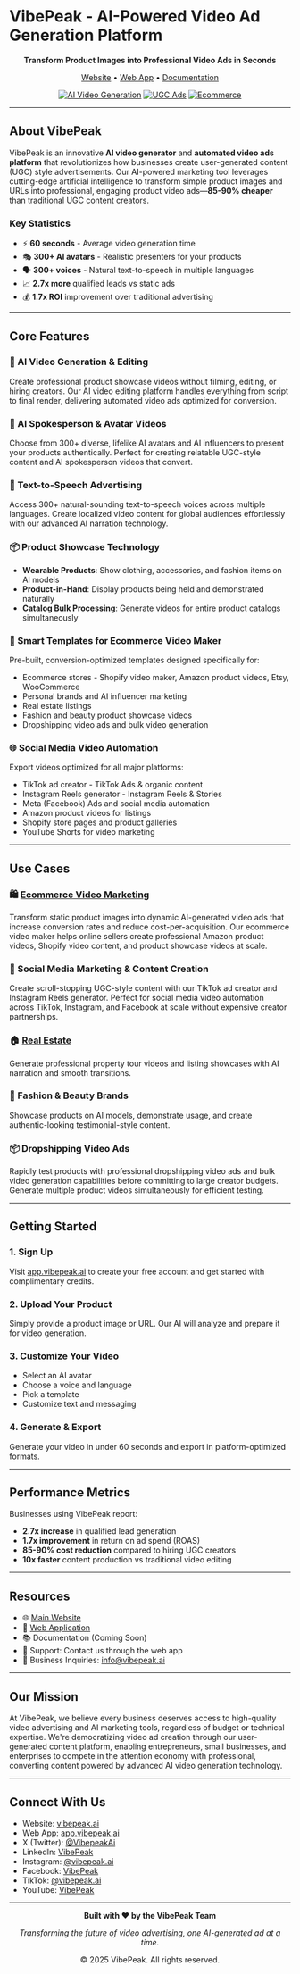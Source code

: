 # VibePeak - AI-Powered Video Ad Generation Platform

<div align="center">

**Transform Product Images into Professional Video Ads in Seconds**

[Website](https://vibepeak.ai) • [Web App](https://app.vibepeak.ai) • [Documentation](#)

[![AI Video Generation](https://img.shields.io/badge/AI-Video%20Generation-blue)](https://app.vibepeak.ai)
[![UGC Ads](https://img.shields.io/badge/UGC-Content%20Creator-green)](https://vibepeak.ai)
[![Ecommerce](https://img.shields.io/badge/Ecommerce-Optimized-orange)](https://vibepeak.ai)

</div>

---

## About VibePeak

VibePeak is an innovative **AI video generator** and **automated video ads platform** that revolutionizes how businesses create user-generated content (UGC) style advertisements. Our AI-powered marketing tool leverages cutting-edge artificial intelligence to transform simple product images and URLs into professional, engaging product video ads—**85-90% cheaper** than traditional UGC content creators.

### Key Statistics

- ⚡ **60 seconds** - Average video generation time
- 🎭 **300+ AI avatars** - Realistic presenters for your products
- 🗣️ **300+ voices** - Natural text-to-speech in multiple languages
- 📈 **2.7x more** qualified leads vs static ads
- 💰 **1.7x ROI** improvement over traditional advertising

---

## Core Features

### 🎥 AI Video Generation & Editing
Create professional product showcase videos without filming, editing, or hiring creators. Our AI video editing platform handles everything from script to final render, delivering automated video ads optimized for conversion.

### 👤 AI Spokesperson & Avatar Videos
Choose from 300+ diverse, lifelike AI avatars and AI influencers to present your products authentically. Perfect for creating relatable UGC-style content and AI spokesperson videos that convert.

### 🎤 Text-to-Speech Advertising
Access 300+ natural-sounding text-to-speech voices across multiple languages. Create localized video content for global audiences effortlessly with our advanced AI narration technology.

### 📦 Product Showcase Technology
- **Wearable Products**: Show clothing, accessories, and fashion items on AI models
- **Product-in-Hand**: Display products being held and demonstrated naturally
- **Catalog Bulk Processing**: Generate videos for entire product catalogs simultaneously

### 🎨 Smart Templates for Ecommerce Video Maker
Pre-built, conversion-optimized templates designed specifically for:
- Ecommerce stores - Shopify video maker, Amazon product videos, Etsy, WooCommerce
- Personal brands and AI influencer marketing
- Real estate listings
- Fashion and beauty product showcase videos
- Dropshipping video ads and bulk video generation

### 🌐 Social Media Video Automation
Export videos optimized for all major platforms:
- TikTok ad creator - TikTok Ads & organic content
- Instagram Reels generator - Instagram Reels & Stories
- Meta (Facebook) Ads and social media automation
- Amazon product videos for listings
- Shopify store pages and product galleries
- YouTube Shorts for video marketing

---

## Use Cases

### 🛍️ [Ecommerce Video Marketing](https://vibepeak.ai/use-cases/ecommerce)
Transform static product images into dynamic AI-generated video ads that increase conversion rates and reduce cost-per-acquisition. Our ecommerce video maker helps online sellers create professional Amazon product videos, Shopify video content, and product showcase videos at scale.

### 📱 Social Media Marketing & Content Creation
Create scroll-stopping UGC-style content with our TikTok ad creator and Instagram Reels generator. Perfect for social media video automation across TikTok, Instagram, and Facebook at scale without expensive creator partnerships.

### 🏠 [Real Estate](https://vibepeak.ai/use-cases/real-estate)
Generate professional property tour videos and listing showcases with AI narration and smooth transitions.

### 👗 Fashion & Beauty Brands
Showcase products on AI models, demonstrate usage, and create authentic-looking testimonial-style content.

### 📦 Dropshipping Video Ads
Rapidly test products with professional dropshipping video ads and bulk video generation capabilities before committing to large creator budgets. Generate multiple product videos simultaneously for efficient testing.

---

## Getting Started

### 1. Sign Up
Visit [app.vibepeak.ai](https://app.vibepeak.ai) to create your free account and get started with complimentary credits.

### 2. Upload Your Product
Simply provide a product image or URL. Our AI will analyze and prepare it for video generation.

### 3. Customize Your Video
- Select an AI avatar
- Choose a voice and language
- Pick a template
- Customize text and messaging

### 4. Generate & Export
Generate your video in under 60 seconds and export in platform-optimized formats.

---

## Performance Metrics

Businesses using VibePeak report:

- **2.7x increase** in qualified lead generation
- **1.7x improvement** in return on ad spend (ROAS)
- **85-90% cost reduction** compared to hiring UGC creators
- **10x faster** content production vs traditional video editing

---

## Resources

- 🌐 [Main Website](https://vibepeak.ai)
- 🚀 [Web Application](https://app.vibepeak.ai)
- 📚 Documentation (Coming Soon)
- 💬 Support: Contact us through the web app
- 📧 Business Inquiries: info@vibepeak.ai

---

## Our Mission

At VibePeak, we believe every business deserves access to high-quality video advertising and AI marketing tools, regardless of budget or technical expertise. We're democratizing video ad creation through our user-generated content platform, enabling entrepreneurs, small businesses, and enterprises to compete in the attention economy with professional, converting content powered by advanced AI video generation technology.

---

## Connect With Us

- Website: [vibepeak.ai](https://vibepeak.ai)
- Web App: [app.vibepeak.ai](https://app.vibepeak.ai)
- X (Twitter): [@VibepeakAi](https://x.com/VibepeakAi)
- LinkedIn: [VibePeak](https://www.linkedin.com/company/vibepeak)
- Instagram: [@vibepeak.ai](https://www.instagram.com/vibepeak.ai/)
- Facebook: [VibePeak](https://www.facebook.com/profile.php?id=61575554003495)
- TikTok: [@vibepeak.ai](https://www.tiktok.com/@vibepeak.ai)
- YouTube: [VibePeak](https://www.youtube.com/channel/UCWnlJOCfMszSqGqDUzqLmRA)

---

<div align="center">

**Built with ❤️ by the VibePeak Team**

*Transforming the future of video advertising, one AI-generated ad at a time.*

© 2025 VibePeak. All rights reserved.

</div>
